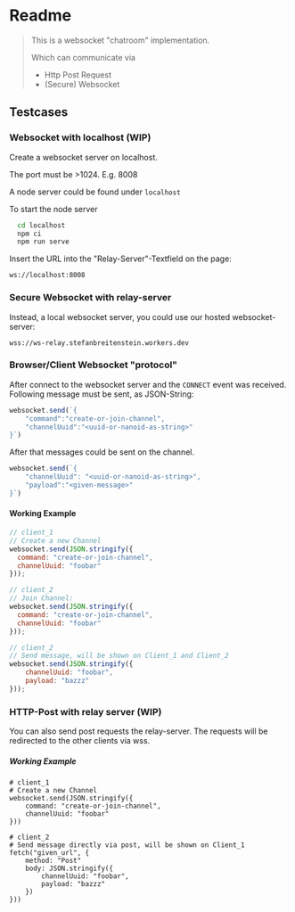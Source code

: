 # Readme

> This is a websocket "chatroom" implementation. 
>
> Which can communicate via
> - Http Post Request
> - (Secure) Websocket

## Testcases

### Websocket with localhost (WIP)

Create a websocket server on localhost. 

The port must be >1024. E.g. 8008

A node server could be found under `localhost`

To start the node server

```bash
  cd localhost
  npm ci
  npm run serve
```

Insert the URL into the "Relay-Server"-Textfield on the page: 

`ws://localhost:8008`


### Secure Websocket with relay-server
Instead, a local websocket server, you could use our hosted websocket-server:

`wss://ws-relay.stefanbreitenstein.workers.dev`

### Browser/Client Websocket "protocol"
After connect to the websocket server and the `CONNECT` event was received.
Following message must be sent, as JSON-String:

```js
websocket.send(`{
    "command":"create-or-join-channel",
    "channelUuid":"<uuid-or-nanoid-as-string>"
}`)
```

After that messages could be sent on the channel. 
```js
websocket.send(`{
    "channelUuid": "<uuid-or-nanoid-as-string>",
    "payload":"<given-message>"
}`)
```

#### Working Example
```js
// client_1
// Create a new Channel
websocket.send(JSON.stringify({
  command: "create-or-join-channel",
  channelUuid: "foobar"
}));

// client_2
// Join Channel:
websocket.send(JSON.stringify({
  command: "create-or-join-channel",
  channelUuid: "foobar"
}));

// client_2
// Send message, will be shown on Client_1 and Client_2
websocket.send(JSON.stringify({
    channelUuid: "foobar",
    payload: "bazzz"
}));
```


### HTTP-Post with relay server (WIP)
You can also send post requests the relay-server. 
The requests will be redirected to the other clients via wss.

##### Working Example
```
# client_1
# Create a new Channel
websocket.send(JSON.stringify({
    command: "create-or-join-channel",
    channelUuid: "foobar"
}))

# client_2
# Send message directly via post, will be shown on Client_1
fetch("given_url", {
    method: "Post"
    body: JSON.stringify({
        channelUuid: "foobar",
        payload: "bazzz"
    })
}))
``` 
